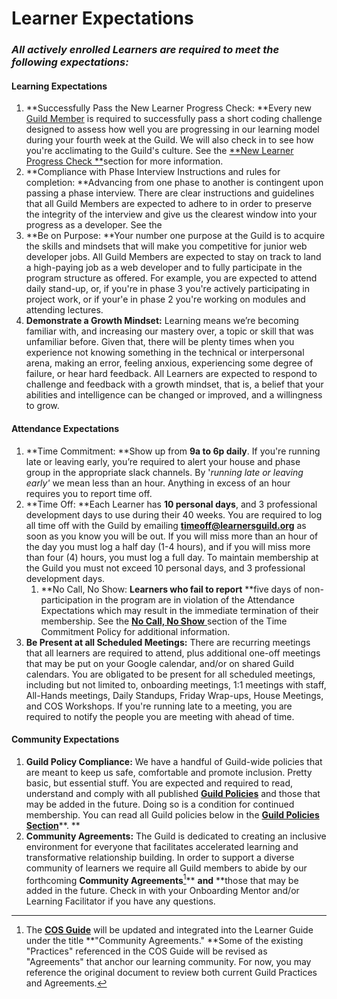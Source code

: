 # Learner Expectations

### _All actively enrolled Learners are required to meet the following expectations:_

#### Learning Expectations

1. **Successfully Pass the New Learner Progress Check: **Every new [Guild Member](https://guide.learnersguild.org/GLOSSARY.html#guild-member) is required to successfully pass a short coding challenge designed to assess how well you are progressing in our learning model during your fourth week at the Guild. We will also check in to see how you're acclimating to the Guild's culture. See the [**New Learner Progress Check **](/General/Membership/new-learner-progress-check.md)section for more information. 
2. **Compliance with Phase Interview Instructions and rules for completion: **Advancing from one phase to another is contingent upon passing a phase interview. There are clear instructions and guidelines that all Guild Members are expected to adhere to in order to preserve the integrity of the interview and give us the clearest window into your progress as a developer. See the 
3. **Be on Purpose: **Your number one purpose at the Guild is to acquire the skills and mindsets that will make you competitive for junior web developer jobs. All Guild Members are expected to stay on track to land a high-paying job as a web developer and to fully participate in the program structure as offered. For example, you are expected to attend daily stand-up, or, if you're in phase 3 you're actively participating in project work, or if your'e in phase 2 you're working on modules and attending lectures. 
4. **Demonstrate a Growth Mindset:** Learning means we’re becoming familiar with, and increasing our mastery over, a topic or skill that was unfamiliar before. Given that, there will be plenty times when you experience not knowing something in the technical or interpersonal arena, making an error, feeling anxious, experiencing some degree of failure, or hear hard feedback. All Learners are expected to respond to challenge and feedback with a growth mindset, that is, a belief that your abilities and intelligence can be changed or improved, and a willingness to grow.

#### Attendance Expectations

1. **Time Commitment: **Show up from **9a to 6p daily**. If you're running late or leaving early, you’re required to alert your house and phase group in the appropriate slack channels. By '_running late or leaving early'_ we mean less than an hour. Anything in excess of an hour requires you to report time off. 
2. **Time Off: **Each Learner has **10 personal days**, and 3 professional development days to use during their 40 weeks. You are required to log all time off with the Guild by emailing [**timeoff@learnersguild.org**](mailto:timeoff@learnersguild.org) as soon as you know you will be out. If you will miss more than an hour of the day you must log a half day \(1-4 hours\), and if you will miss more than four \(4\) hours, you must log a full day. To maintain membership at the Guild you must not exceed 10 personal days, and 3 professional development days.
   1. **No Call, No Show: **Learners who fail to report** **five days of non-participation in the program are in violation of the Attendance Expectations which may result in the immediate termination of their membership. See the [**No Call, No Show** ](//Policies/Time_Commitment.md)section of the Time Commitment Policy for additional information.  
3. **Be Present at all Scheduled Meetings:** There are recurring meetings that all learners are required to attend, plus additional one-off meetings that may be put on your Google calendar, and/or on shared Guild calendars. You are obligated to be present for all scheduled meetings, including but not limited to, onboarding meetings, 1:1 meetings with staff, All-Hands meetings, Daily Standups, Friday Wrap-ups, House Meetings, and COS Workshops. If you're running late to a meeting, you are required to notify the people you are meeting with ahead of time.

#### Community Expectations

1. **Guild Policy Compliance:** We have a handful of Guild-wide policies that are meant to keep us safe, comfortable and promote inclusion. Pretty basic, but essential stuff. You are expected and required to read, understand and comply with all published [**Guild Policies**](//Policies/README.md) and those that may be added in the future. Doing so is a condition for continued membership. You can read all Guild policies below in the [**Guild Policies Section**](/Policies/README.md)**. **
2. **Community Agreements:** The Guild is dedicated to creating an inclusive environment for everyone that facilitates accelerated learning and transformative relationship building. In order to support a diverse community of learners we require all Guild members to abide by our forthcoming **Community Agreements**[^1]** **and** **those that may be added in the future. Check in with your Onboarding Mentor and/or Learning Facilitator if you have any questions. 

[^1]: The [**COS Guide**](https://cos.learnersguild.org) will be updated and integrated into the Learner Guide under the title **"Community Agreements." **Some of the existing "Practices" referenced in the COS Guide will be revised as "Agreements" that anchor our learning community. For now, you may reference the original document to review both current Guild Practices and Agreements. 

